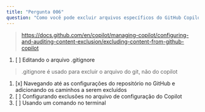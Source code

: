 ```yaml
---
title: "Pergunta 006"
question: "Como você pode excluir arquivos específicos do GitHub Copilot?"
---
```



> https://docs.github.com/en/copilot/managing-copilot/configuring-and-auditing-content-exclusion/excluding-content-from-github-copilot
1. [ ] Editando o arquivo .gitignore  
> .gitignore é usado para excluir o arquivo do git, não do copilot  
1. [x] Navegando até as configurações do repositório no GitHub e adicionando os caminhos a serem excluídos  
1. [ ] Configurando exclusões no arquivo de configuração do Copilot  
1. [ ] Usando um comando no terminal  
